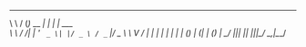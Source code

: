 __     ___         _____         _       
\ \   / (_)_ __ __|_   _|__   __| | ___  
 \ \ / /| | '_ ` _ \| |/ _ \ / _` |/ _ \ 
  \ V / | | | | | | | | (_) | (_| | (_) |
   \_/  |_|_| |_| |_|_|\___/ \__,_|\___/ 
                                         
